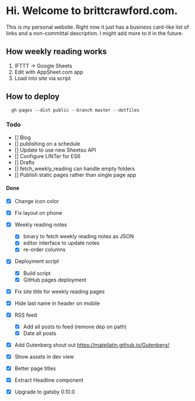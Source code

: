 # Hi. Welcome to brittcrawford.com.

This is my personal website. Right now it just has a business card-like list of links and a non-committal description. I might add more to it in the future.

## How weekly reading works

1. IFTTT -> Google Sheets
2. Edit with AppSheet.com app
3. Load into site via script

## How to deploy

      gh-pages --dist public --branch master --dotfiles

### Todo

- [] Blog
- [] publishing on a schedule
- [] Update to use new Sheetsu API
- [] Configure LINTer for ES6
- [] Drafts
- [] fetch_weekly_reading can handle empty folders
- [] Publish static pages rather than single page app

#### Done
- [x] Change icon color
- [x] Fix layout on phone
- [x] Weekly reading notes
  + [x] binary to fetch weekly reading notes as JSON
  + [x] editor interface to update notes
  + [x] re-order columns
- [x] Deployment script
  + [x] Build script
  + [x] GitHub pages deployment
- [x] Fix site title for weekly reading pages
- [x] Hide last name in header on mobile
- [x] RSS feed
  + [x] Add all posts to feed (remove dep on path)
  + [x] Date all posts
- [x] Add Gutenberg shout out https://matejlatin.github.io/Gutenberg/
- [x] Show assets in dev view
- [x] Better page titles
- [x] Extract Headline component
- [x] Upgrade to gatsby 0.10.0



